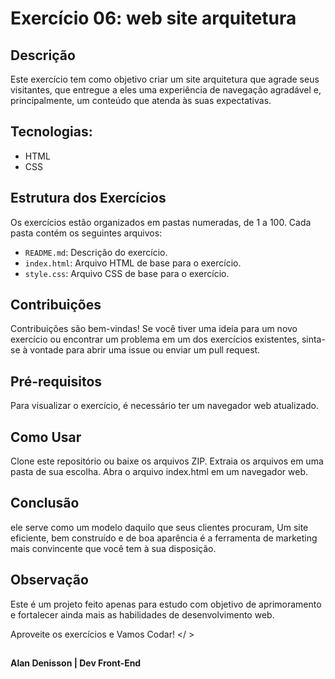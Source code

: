 # Exercício 06:  web site arquitetura

## Descrição
Este exercício tem como objetivo criar um site arquitetura que agrade seus visitantes, que entregue a eles uma experiência de navegação agradável e, principalmente, um conteúdo que atenda às suas expectativas.


## Tecnologias: 
- HTML
- CSS

## Estrutura dos Exercícios
Os exercícios estão organizados em pastas numeradas, de 1 a 100. 
Cada pasta contém os seguintes arquivos:

- `README.md`: Descrição do exercício.
- `index.html`: Arquivo HTML de base para o exercício.
- `style.css`: Arquivo CSS de base para o exercício.

## Contribuições

Contribuições são bem-vindas! Se você tiver uma ideia para um novo exercício ou encontrar um problema em um dos exercícios existentes, sinta-se à vontade para abrir 
uma issue ou enviar um pull request.



## Pré-requisitos
Para visualizar o exercício, é necessário ter um navegador web atualizado.

## Como Usar
Clone este repositório ou baixe os arquivos ZIP.
Extraia os arquivos em uma pasta de sua escolha.
Abra o arquivo index.html em um navegador web.


## Conclusão
ele serve como um modelo daquilo que seus clientes procuram, Um site eficiente, bem construído e de boa aparência é a ferramenta de marketing mais convincente que você tem à sua disposição.


## Observação

Este é um projeto feito apenas para estudo com objetivo de aprimoramento e fortalecer ainda mais as habilidades de desenvolvimento web.

Aproveite os exercícios e Vamos Codar! </ >

##
**Alan Denisson | Dev Front-End**